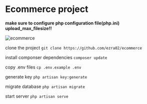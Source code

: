 # Ecommerce project

**make sure to configure php configuration file(php.ini) upload_max_filesize!!**

![ecommerce](https://user-images.githubusercontent.com/78965149/183610848-2dce1449-40a4-41f0-8acd-ed3a8ca60550.png)

clone the project `git clone https://github.com/ezra02/ecommerce`

install componser dependencies `composer update`

copy .env files `cp .env.example .env`

generate key `php artisan key:generate`

migrate database `php artisan migrate`

start server `php artisan serve`
